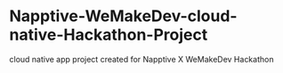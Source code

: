 # Napptive-WeMakeDev-cloud-native-Hackathon-Project
cloud native app project created for Napptive X WeMakeDev Hackathon
